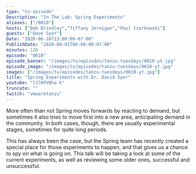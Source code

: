 ```yaml
---
type: "tv-episode"
Description: "In The Lab: Spring Experiments"
aliases: ["/0010"]
hosts: ["Bob Brindley","Tiffany Jernigan","Paul Czarkowski"]
guests: ["Dave Syer"]
Date: "2020-06-16T13:00:00-07:00"
PublishDate: "2020-04-01T00:00:00-07:00"
minutes: 120
episode: "0010"
episode_banner: "/images/tv/episodes/tanzu-tuesdays/0010-yt.jpg"
episode_image: "/images/tv/episodes/tanzu-tuesdays/0010-yt.jpg"
images: ["/images/tv/episodes/tanzu-tuesdays/0010-yt.jpg"]
title: "Spring Experiments with Dr. David Syer"
youtube: "lJlRPV8ho-k"
truncate: ""
twitch: "vmwaretanzu"
---
```


More often than not Spring moves forwards by reacting to demand, but sometimes it also tries to move first into a new area, anticipating demand in the community. In both cases, though, there are usually experimental stages, sometimes for quite long periods.

This has always been the case, but the Spring team has recently created a special place for those experiments to happen, and that gives us a chance to spy on what is going on. This talk will be taking a look at some of the current experiments, as well as reviewing some older ones, successful and unsuccessful.
